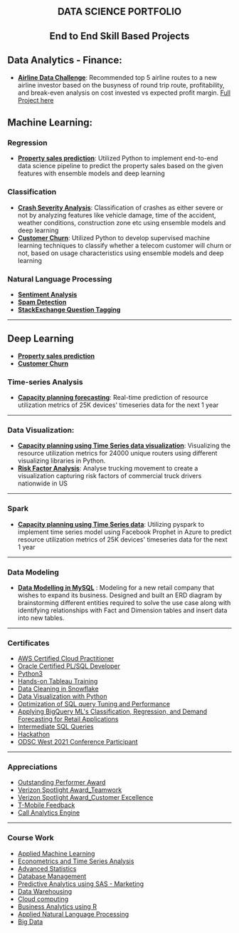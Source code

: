 <h2 align='center'>  DATA SCIENCE PORTFOLIO  </h2>

<h2 align='center'> End to End Skill Based Projects  </h2>



## Data Analytics - Finance:  
* __[Airline Data Challenge](https://user-images.githubusercontent.com/76837847/257948828-8bbad997-4dab-4598-a02f-f6c61b711931.mp4)__: Recommended top 5 airline routes to a new airline investor based on the busyness of round trip route, profitability, and break-even analysis on cost invested vs expected profit margin. [Full Project here](https://github.com/ArulAuror/Data-Science-Portfolio/tree/main/Finance%20Analytics/Air%20Routes%20Data%20Challenge)
<!--https://docs.google.com/presentation/d/e/2PACX-1vT3vwjmlPIT4o9uESFjccOzPn426MkCBX1iHqR643kUTbh12ojBaYGNfz4qAowQWA/pub?start=true&loop=true&delayms=1000-->

## Machine Learning:
### Regression
* __[Property sales prediction](https://github.com/ArulAuror/Data-Science-Portfolio/tree/main/Regression%20ML%20Models/Property%20Sales%20Prediction)__: Utilized Python to implement end-to-end data science pipeline to predict the property sales based on the given features with ensemble models and deep learning

### Classification 
* __[Crash Severity Analysis](https://github.com/ArulAuror/Data-Science-Portfolio/tree/main/Classification%20ML%20Models/Crash%20Severity%20Analysis)__: Classification of crashes as either severe or not by analyzing features like vehicle damage, time of the accident, weather conditions, construction zone etc  using ensemble models and deep learning
* __[Customer Churn](https://github.com/ArulAuror/Data-Science-Portfolio/tree/main/Classification%20ML%20Models/Customer%20Churn)__: Utilized Python to develop supervised machine learning techniques to classify whether a telecom customer will churn or not, based on usage characteristics  using ensemble models and deep learning


### Natural Language Processing 
* __[Sentiment Analysis](https://github.com/youssefHosni/Data-Science-Portofolio/tree/main/Natural_Language_processing/Sentiment-analysis)__
* __[Spam Detection]()__ 
* __[StackExchange Question Tagging]()__  
---

## Deep Learning 
* __[Property sales prediction](https://github.com/ArulAuror/Data-Science-Portfolio/tree/main/Regression%20ML%20Models/Property%20Sales%20Prediction)__
* __[Customer Churn](https://github.com/ArulAuror/Data-Science-Portfolio/tree/main/Classification%20ML%20Models/Customer%20Churn)__

### Time-series Analysis
* __[Capacity planning forecasting](https://github.com/youssefHosni/Data-Science-Portofolio/tree/main/time-series-analysis/Power-consumption-forecasting)__: Real-time prediction of resource utilization metrics of 25K devices' timeseries data for  the next 1 year
---

### Data Visualization:
* __[Capacity planning using Time Series data visualization](https://www.novypro.com/project/capacity-planning-using-time-series-power-bi)__: Visualizing the resource utilization metrics for 24000 unique routers using different visualizing libraries in Python.
*  __[Risk Factor Analysis](https://www.novypro.com/project/risk-factor-analyis)__: Analyse trucking movement to create a visualization capturing risk factors of commercial truck drivers nationwide in US
---

### Spark
* __[Capacity planning using Time Series data]()__: Utilizing pyspark to implement time series model using Facebook Prophet in Azure to predict resource utilization metrics of 25K devices' timeseries data for  the next 1 year
---

### Data Modeling 
* __[Data Modelling in MySQL](https://github.com/ArulAuror/Data-Science-Portfolio/tree/main/Data%20Modelling%20in%20MySQL)__ : Modeling for a new retail company that wishes to expand its business. Designed and built an ERD diagram by brainstorming different entities required to solve the use case along with identifying relationships with Fact and Dimension tables and insert data into new tables.
---

### Certificates 

* [AWS Certified Cloud Practitioner](https://www.credly.com/badges/18180e69-3dee-4ec5-8d45-4ff140bb3c53)
* [Oracle Certified PL/SQL Developer](https://www.credly.com/badges/892296be-af8c-4b3a-89fe-b0b3a4f305d7/public_url)  
* [Python3](https://courses.learncodeonline.in/learn/certificate/463898-12062)
* [Hands-on Tableau Training]()
* [Data Cleaning in Snowflake](https://www.coursera.org/account/accomplishments/certificate/S8WV3ASPA54F)
* [Data Visualization with Python]() 
* [Optimization of SQL query Tuning and Performance]()
* [Applying BigQuery ML's Classification, Regression, and Demand Forecasting for Retail Applications]()
* [Intermediate SQL Queries](https://www.datacamp.com/completed/statement-of-accomplishment/course/15730c44270e3df3e900efe75e68c142163a7a5e)
* [Hackathon](https://drive.google.com/file/d/1ocMwqoudB7LkkAPiwtqja9wNd0iLaFbO/view?usp=drive_link)
* [ODSC West 2021 Conference Participant]()
---

### Appreciations
* [Outstanding Performer Award](https://drive.google.com/file/d/1JrjqvALDtc3Q7lIOuPbzzPT7IJ-tFjUx/view?usp=drive_link)
* [Verizon Spotlight Award_Teamwork](https://drive.google.com/file/d/1hfoXySWvLT-Ta9yd_R4ips0N-fgAuHTg/view?usp=drive_link)
* [Verizon Spotlight Award_Customer Excellence](https://drive.google.com/file/d/1kx38IG4grTML-eNhyFnWLFM_0W9fRzVS/view?usp=sharing)
* [T-Mobile Feedback](https://drive.google.com/file/d/1N4Q1WZbiJAGISZxM9tu2F4P9pXsSmbzs/view?usp=drive_link)
* [Call Analytics Engine](https://drive.google.com/file/d/1SMVRMNlNl99ck36hl9cZFmXSKeiQlSN9/view?usp=drive_link)
---

### Course Work
* [Applied Machine Learning]()
* [Econometrics and Time Series Analysis]()
* [Advanced Statistics]()
* [Database Management]()
* [Predictive Analytics using SAS - Marketing]()
* [Data Warehousing]()
* [Cloud computing]()
* [Business Analytics using R]()
* [Applied Natural Language Processing]()
* [Big Data]()
